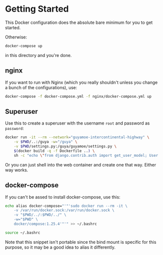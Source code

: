 # Getting Started

This Docker configuration does the absolute bare minimum for you to get started. 

Otherwise:
```bash
docker-compose up
``` 
in this directory and you're done. 

## nginx

If you want to run with Nginx (which you really shouldn't unless you change a bunch of the configurations), use: 
```bash
docker-compose -f docker-compose.yml -f nginx/docker-compose.yml up
```

## Superuser

Use this to create a superuser with the username `root` and password as `password`:
```bash
docker run -it --rm --network="guyamoe-intercontinental-highway" \
    -v $PWD/..:/guya -w="/guya" \
    -v $PWD/settings.py:/guya/guyamoe/settings.py \
    $(docker build -q -f Dockerfile ..) \
    sh -c "echo \"from django.contrib.auth import get_user_model; User = get_user_model(); User.objects.create_superuser('root', 'root@example.com', 'password')\" | python manage.py shell"
```

Or you can just shell into the web container and create one that way. Either way works.

## docker-compose

If you can't be assed to install docker-compose, use this:
```bash
echo alias docker-compose="'"'sudo docker run --rm -it \
    -v /var/run/docker.sock:/var/run/docker.sock \
    -v "$PWD/../:$PWD/../" \
    -w="$PWD" \
    docker/compose:1.25.4'"'" >> ~/.bashrc

source ~/.bashrc
```
Note that this snippet isn't portable since the bind mount is specific for this purpose, so it may be a good idea to alias it differently.
